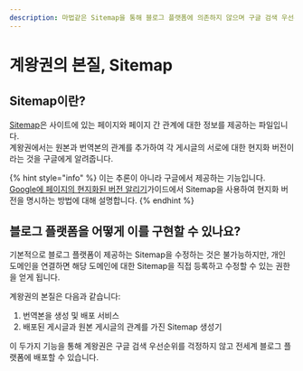 ```yaml
---
description: 마법같은 Sitemap을 통해 블로그 플랫폼에 의존하지 않으며 구글 검색 우선순위를 달성합니다.
---
```


# 계왕권의 본질, Sitemap

## Sitemap이란?

[Sitemap](https://developers.google.com/search/docs/crawling-indexing/sitemaps/overview?hl=ko)은 사이트에 있는 페이지와 페이지 간 관계에 대한 정보를 제공하는 파일입니다.\
계왕권에서는 원본과 번역본의 관계를 추가하여 각 게시글의 서로에 대한 현지화 버전이라는 것을 구글에게 알려줍니다.

{% hint style="info" %}
이는 추론이 아니라 구글에서 제공하는 기능입니다.\
[Google에 페이지의 현지화된 버전 알리기](https://developers.google.com/search/docs/specialty/international/localized-versions)가이드에서 Sitemap을 사용하여 현지화 버전을 명시하는 방법에 대해 설명합니다.
{% endhint %}



## 블로그 플랫폼을 어떻게  이를 구현할 수 있나요?

기본적으로 블로그 플랫폼이 제공하는 Sitemap을 수정하는 것은 불가능하지만, 개인 도메인을 연결하면 해당 도메인에 대한 Sitemap을 직접 등록하고 수정할 수 있는 권한을 얻게 됩니다.

계왕권의 본질은 다음과 같습니다:

1. 번역본을 생성 및 배포 서비스
2. 배포된 게시글과 원본 게시글의 관계를 가진 Sitemap 생성기

이 두가지 기능을 통해 계왕권은 구글 검색 우선순위를 걱정하지 않고 전세계 블로그 플랫폼에 배포할 수 있습니다.





